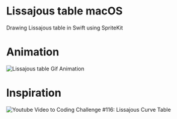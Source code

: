 # Lissajous table macOS
Drawing Lissajous table in Swift using SpriteKit

# Animation
![Lissajous table Gif Animation](https://thumbs.gfycat.com/AngelicDismalAmazonparrot-size_restricted.gif)

# Inspiration 
![Youtube Video to Coding Challenge #116: Lissajous Curve Table](https://youtu.be/--6eyLO78CY)
